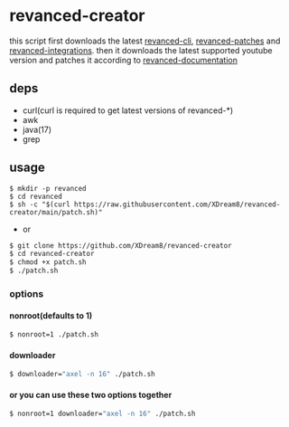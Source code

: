 # revanced-creator
this script first downloads the latest [revanced-cli](https://github.com/revanced/revanced-cli), [revanced-patches](https://github.com/revanced/revanced-patches) and [revanced-integrations](https://github.com/revanced/revanced-integrations). then it downloads the latest supported youtube version and patches it according to [revanced-documentation](https://github.com/revanced/revanced-documentation)
## deps
- curl(curl is required to get latest versions of revanced-*)
- awk
- java(17)
- grep
## usage
```
$ mkdir -p revanced
$ cd revanced
$ sh -c "$(curl https://raw.githubusercontent.com/XDream8/revanced-creator/main/patch.sh)"
```
* or
```sh
$ git clone https://github.com/XDream8/revanced-creator
$ cd revanced-creator
$ chmod +x patch.sh
$ ./patch.sh
```
### options
#### nonroot(defaults to 1)
```sh
$ nonroot=1 ./patch.sh
```
#### downloader
```sh
$ downloader="axel -n 16" ./patch.sh
```
#### or you can use these two options together
```sh
$ nonroot=1 downloader="axel -n 16" ./patch.sh
```

